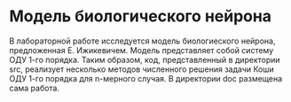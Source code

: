 # Модель биологического нейрона

В лабораторной работе исследуется модель биологиеского нейрона, предложенная Е. Ижикевичем. Модель представляет собой систему ОДУ 1-го порядка. Таким образом, код, представленный в директории src, реализует несколько методов численного решения задачи Коши ОДУ 1-го порядка для n-мерного случая. В директории doc размещена сама работа.
